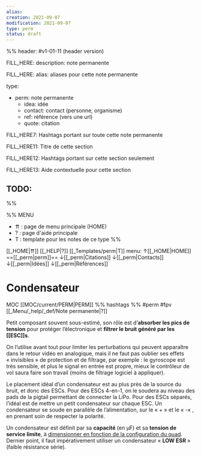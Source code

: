 ```yaml
---
alias:
creation: 2021-09-07
modification: 2021-09-07
type: perm
status: draft
---
```


%%
header: #v1-01-11 (header version)

FILL_HERE:
description: note permanente

FILL_HERE:
alias: aliases pour cette note permanente

type:
- perm: note permanente
  - idea: idée
  - contact: contact (personne, organisme)
  - ref: référence (vers une url)
  - quote: citation

FILL_HERE7:
Hashtags portant sur toute cette note permanente

FILL_HERE11:
Titre de cette section

FILL_HERE12:
Hashtags portant sur cette section seulement

FILL_HERE13:
Aide contextuelle pour cette section

TODO:
- 
%%

%% MENU
- ⇈ : page de menu principale (HOME)
- ? : page d'aide principale
- T : template pour les notes de ce type
%%

[[_HOME|⇈]] [[_HELP|?]] [[_Templates/perm|T]] menu: ↑[[_HOME|HOME]] ==[[_perm|perm]]== ↓[[_perm|Citations]] ↓[[_perm|Contacts]] ↓[[_perm|Idées]] ↓[[_perm|Références]]

# Condensateur
MOC [[MOC/current/PERM|PERM]] %% hashtags %% #perm #fpv [[_Menu/_help/_def/Note permanente|?]]

Petit composant souvent sous-estimé, son rôle est d’**absorber les pics de tension** pour protéger l’électronique et **filtrer le bruit généré par les [[ESC]]s**.

On l’utilise avant tout pour limiter les perturbations qui peuvent apparaître dans le retour vidéo en analogique, mais il ne faut pas oublier ses effets « invisibles » de protection et de filtrage, par exemple : le gyroscope est très sensible, et plus le signal en entrée est propre, mieux le contrôleur de vol saura faire son travail (moins de filtrage logiciel à appliquer).

Le placement idéal d’un condensateur est au plus près de la source du bruit, et donc des ESCs. Pour des ESCs 4-en-1, on le soudera au niveau des pads de la pigtail permettant de connecter la LiPo. Pour des ESCs séparés, l’idéal est de mettre un petit condensateur sur chaque ESC. Un condensateur se soude en parallèle de l’alimentation, sur le « + » et le « -« , en prenant soin de respecter la polarité.

Un condensateur est définit par sa **capacité** (en µF) et sa **tension de service limite**, à [dimensionner en fonction de la configuration du quad](https://www.wearefpv.fr/best-of-forum-condensateur-low-esr-20171123/). Dernier point, il faut impérativement utiliser un condensateur « **LOW ESR** » (faible résistance série).

